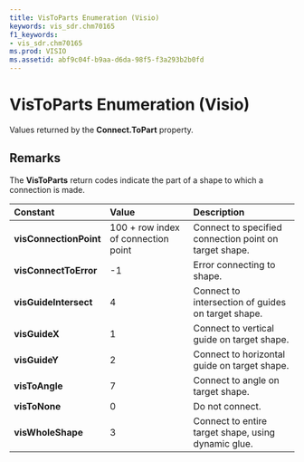 ```yaml
---
title: VisToParts Enumeration (Visio)
keywords: vis_sdr.chm70165
f1_keywords:
- vis_sdr.chm70165
ms.prod: VISIO
ms.assetid: abf9c04f-b9aa-d6da-98f5-f3a293b2b0fd
---
```



# VisToParts Enumeration (Visio)

Values returned by the  **Connect.ToPart** property.


## Remarks

The  **VisToParts** return codes indicate the part of a shape to which a connection is made.



|**Constant**|**Value**|**Description**|
|:-----|:-----|:-----|
| **visConnectionPoint**|100 + row index of connection point|Connect to specified connection point on target shape.|
| **visConnectToError**|-1|Error connecting to shape.|
| **visGuideIntersect**|4|Connect to intersection of guides on target shape.|
| **visGuideX**|1|Connect to vertical guide on target shape.|
| **visGuideY**|2|Connect to horizontal guide on target shape.|
| **visToAngle**|7|Connect to angle on target shape.|
| **visToNone**|0|Do not connect.|
| **visWholeShape**|3|Connect to entire target shape, using dynamic glue.|

